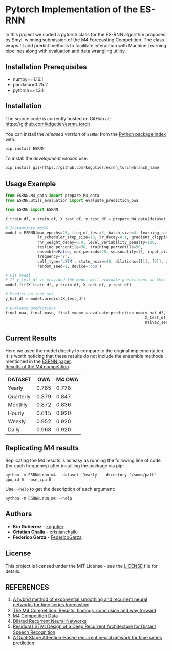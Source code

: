 # Pytorch Implementation of the ES-RNN
In this project we coded a pytorch class for the ES-RNN algorithm proposed by Smyl, winning submission of the M4 Forecasting Competition. The class wraps fit and predict methods to facilitate interaction with Machine Learning pipelines along with evaluation and data wrangling utility.

## Installation Prerequisites
* numpy==1.16.1
* pandas==0.25.2
* pytorch==1.3.1

## Installation

The source code is currently hosted on GitHub at: https://github.com/kdgutier/esrnn_torch

You can install the *released version* of `ESRNN` from the [Python package index](https://pypi.org) with:

```python
pip install ESRNN
```

To install the *development version* use:

```python
pip install git+https://github.com/kdgutier/esrnn_torch@branch_name
```


## Usage Example
```python
from ESRNN.M4_data import prepare_M4_data
from ESRNN.utils_evaluation import evaluate_prediction_owa

from ESRNN import ESRNN

X_train_df, y_train_df, X_test_df, y_test_df = prepare_M4_data(dataset_name='Yearly', directory = './data', num_obs=1000)

# Instantiate model
model = ESRNN(max_epochs=25, freq_of_test=5, batch_size=4, learning_rate=1e-4, per_series_lr_multip=0.8,
              lr_scheduler_step_size=10, lr_decay=0.1, gradient_clipping_threshold=50,
              rnn_weight_decay=0.0, level_variability_penalty=100,
              testing_percentile=50, training_percentile=50,
              ensemble=False, max_periods=25, seasonality=[], input_size=4, output_size=6,
              frequency='Y',
              cell_type='LSTM', state_hsize=40, dilations=[[1], [6]], add_nl_layer=False,
              random_seed=1, device='cpu')

# Fit model
# If y_test_df is provided the model will evaluate predictions on this set every freq_test epochs
model.fit(X_train_df, y_train_df, X_test_df, y_test_df)

# Predict on test set
y_hat_df = model.predict(X_test_df)

# Evaluate predictions
final_owa, final_mase, final_smape = evaluate_prediction_owa(y_hat_df, y_train_df,
                                                             X_test_df, y_test_df,
                                                             naive2_seasonality=1)
```

## Current Results
Here we used the model directly to compare to the original implementation. It is worth noticing that these results do not include the ensemble methods mentioned in the [ESRNN paper](https://www.sciencedirect.com/science/article/pii/S0169207019301153).<br/>
[Results of the M4 competition](https://www.researchgate.net/publication/325901666_The_M4_Competition_Results_findings_conclusion_and_way_forward).
<br/>

| DATASET   | OWA   | M4 OWA |
|-----------|-------|--------|
| Yearly    | 0.785 | 0.778  |
| Quarterly | 0.879 | 0.847  |
| Monthly   | 0.872 | 0.836  |
| Hourly    | 0.615 | 0.920  |
| Weekly    | 0.952 | 0.920  |
| Daily     | 0.968 | 0.920  |


## Replicating M4 results


Replicating the M4 results is as easy as running the following line of code (for each frequency) after installing the package via pip:

```console
python -m ESRNN.run_m4 --dataset 'Yearly' --directory '/some/path' --gpu_id 0 --use_cpu 0
```

Use `--help` to get the description of each argument:

```console
python -m ESRNN.run_m4 --help
```

## Authors
* **Kin Gutierrez** - [kdgutier](https://github.com/kdgutier)
* **Cristian Challu** - [cristianchallu](https://github.com/cristianchallu)
* **Federico Garza** - [FedericoGarza](https://github.com/FedericoGarza)

## License
This project is licensed under the MIT License - see the [LICENSE](https://github.com/kdgutier/esrnn_torch/blob/master/LICENSE) file for details.


## REFERENCES
1. [A hybrid method of exponential smoothing and recurrent neural networks for time series forecasting](https://www.sciencedirect.com/science/article/pii/S0169207019301153)
2. [The M4 Competition: Results, findings, conclusion and way forward](https://www.researchgate.net/publication/325901666_The_M4_Competition_Results_findings_conclusion_and_way_forward)
3. [M4 Competition Data](https://github.com/M4Competition/M4-methods/tree/master/Dataset)
4. [Dilated Recurrent Neural Networks](https://papers.nips.cc/paper/6613-dilated-recurrent-neural-networks.pdf)
5. [Residual LSTM: Design of a Deep Recurrent Architecture for Distant Speech Recognition](https://arxiv.org/abs/1701.03360)
6. [A Dual-Stage Attention-Based recurrent neural network for time series prediction](https://arxiv.org/abs/1704.02971)
